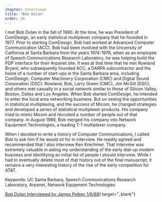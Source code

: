 ```yaml
---
chapter: Interviews
title: "Bob Dolan"
order: 20
---
```

I met Bob Dolan in the fall of 1980. At the time, he was President of ComDesign, an early statistical multiplexer company that he founded in 1977. Prior to starting ComDesign, Bob had worked at Advanced Computer Communication (ACC). Bob had been involved with the University of California at Santa Barbara from the years 1974-1976, when as an employee of Speech Communications Research Laboratory, he was helping build the PDP interface for their Arpanet site. It was at that time that he met Rowland Bryant, who subsequently founded ACC, a DARPA subcontractor and the home of a number of start-ups in the Santa Barbara area, including ComDesign, Computer Machinery Corporation (CMC) and Digital Sound Corporation (DSC). Rowland, Bob, Larry Green (CMC), Jim McGill (DSC), and others met casually in a social network similar to those of Silicon Valley, Boston, Dallas and Los Angeles. When Bob started ComDesign, he intended to enter the local area networking business. But on seeing the opportunities in statistical multiplexing, and the success of Micom, he changed strategies and developed a series of statistical multiplexer products. His company tried to mimic Micom and recruited a number of people out of that company. In August 1986, Bob merged his company into Network Equipment Technologies, a leading T-1 multiplexer company.

When I decided to write a history of Computer Communications, I called Bob to ask him if he would sit for in interview. He readily agreed and recommended that I also interview Ken Krechmer. That interview was extremely valuable in aiding my understanding of the early dial-up modem business and identifying an initial list of people I should interview. While I had to eventually delete most of that history out of the final manuscript, it remains a very interesting history of the rise of the early competition for AT&T.

Keywords: UC Santa Barbara, Speech Communications Research Laboratory, Arpanet, Network Equipment Technologies

[Bob Dolan Interviewed by James Pelkey 1/6/88](https://archive.computerhistory.org/resources/access/text/2015/09/102737968-05-01-acc.pdf){:target="_blank"}
